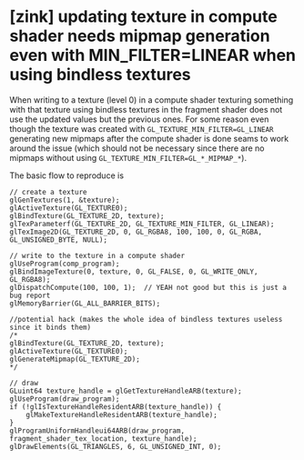 # [zink] updating texture in compute shader needs mipmap generation even with MIN_FILTER=LINEAR when using bindless textures

When writing to a texture (level 0) in a compute shader texturing something with that texture using bindless textures in the fragment shader does not use the updated values but the previous ones. For some reason even though the texture was created with `GL_TEXTURE_MIN_FILTER=GL_LINEAR` generating new mipmaps after the compute shader is done seams to work around the issue (which should not be necessary since there are no mipmaps without using `GL_TEXTURE_MIN_FILTER=GL_*_MIPMAP_*`).

The basic flow to reproduce is


```
// create a texture
glGenTextures(1, &texture);
glActiveTexture(GL_TEXTURE0);
glBindTexture(GL_TEXTURE_2D, texture);
glTexParameterf(GL_TEXTURE_2D, GL_TEXTURE_MIN_FILTER, GL_LINEAR);
glTexImage2D(GL_TEXTURE_2D, 0, GL_RGBA8, 100, 100, 0, GL_RGBA, GL_UNSIGNED_BYTE, NULL);

// write to the texture in a compute shader
glUseProgram(comp_program);
glBindImageTexture(0, texture, 0, GL_FALSE, 0, GL_WRITE_ONLY, GL_RGBA8);
glDispatchCompute(100, 100, 1);  // YEAH not good but this is just a bug report
glMemoryBarrier(GL_ALL_BARRIER_BITS);

//potential hack (makes the whole idea of bindless textures useless since it binds them)
/*
glBindTexture(GL_TEXTURE_2D, texture);
glActiveTexture(GL_TEXTURE0);
glGenerateMipmap(GL_TEXTURE_2D);
*/

// draw
GLuint64 texture_handle = glGetTextureHandleARB(texture);
glUseProgram(draw_program);
if (!glIsTextureHandleResidentARB(texture_handle)) {
    glMakeTextureHandleResidentARB(texture_handle);
}
glProgramUniformHandleui64ARB(draw_program, fragment_shader_tex_location, texture_handle);
glDrawElements(GL_TRIANGLES, 6, GL_UNSIGNED_INT, 0);

```



